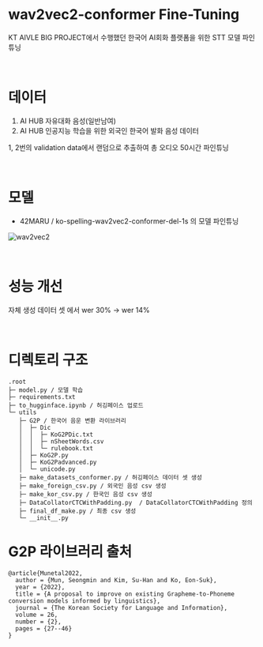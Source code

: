# wav2vec2-conformer Fine-Tuning
KT AIVLE BIG PROJECT에서 수행했던 한국어 AI회화 플랫폼을 위한 STT 모델 파인튜닝

<br>

# 데이터
1. AI HUB 자유대화 음성(일반남여)
2. AI HUB 인공지능 학습을 위한 외국인 한국어 발화 음성 데이터

1, 2번의 validation data에서 랜덤으로 추출하여 총 오디오 50시간 파인튜닝

<br>

# 모델
- 42MARU
/
ko-spelling-wav2vec2-conformer-del-1s 의 모델 파인튜닝

![wav2vec2](https://github.com/dfkjdsfisdjfk/wav2vec2_conformer_fine-tuning/assets/110804423/d81991f0-5913-40ad-88a2-b95d8035eaa9)

<br>

# 성능 개선
자체 생성 데이터 셋 에서 wer 30% -> wer 14%

<br>

# 디렉토리 구조
```
.root
├─ model.py / 모델 학습
├─ requirements.txt
├─ to_hugginface.ipynb / 허깅페이스 업로드
└─ utils
   ├─ G2P / 한국어 음운 변환 라이브러리
   │  ├─ Dic
   │  │  ├─ KoG2PDic.txt
   │  │  ├─ nSheetWords.csv
   │  │  └─ rulebook.txt
   │  ├─ KoG2P.py
   │  ├─ KoG2Padvanced.py
   │  └─ unicode.py
   ├─ make_datasets_conformer.py / 허깅페이스 데이터 셋 생성
   ├─ make_foreign_csv.py / 외국인 음성 csv 생성
   ├─ make_kor_csv.py / 한국인 음성 csv 생성
   ├─ DataCollatorCTCWithPadding.py  / DataCollatorCTCWithPadding 정의
   ├─ final_df_make.py / 최종 csv 생성
   └─ __init__.py

```

# G2P 라이브러리 출처
```
@article{Munetal2022,
  author = {Mun, Seongmin and Kim, Su-Han and Ko, Eon-Suk},
  year = {2022},
  title = {A proposal to improve on existing Grapheme-to-Phoneme conversion models informed by linguistics},
  journal = {The Korean Society for Language and Information},
  volume = 26,
  number = {2},
  pages = {27--46}
}
```